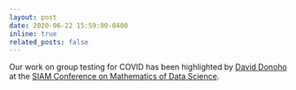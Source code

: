 ```yaml
---
layout: post
date: 2020-06-22 15:59:00-0400
inline: true
related_posts: false
---
```

Our work on group testing for COVID has been highlighted by [David Donoho](https://statistics.stanford.edu/people/david-donoho) at the [SIAM Conference on Mathematics of Data Science](https://www.youtube.com/watch?v=VOzl-RC4IIs&t=1674s).

